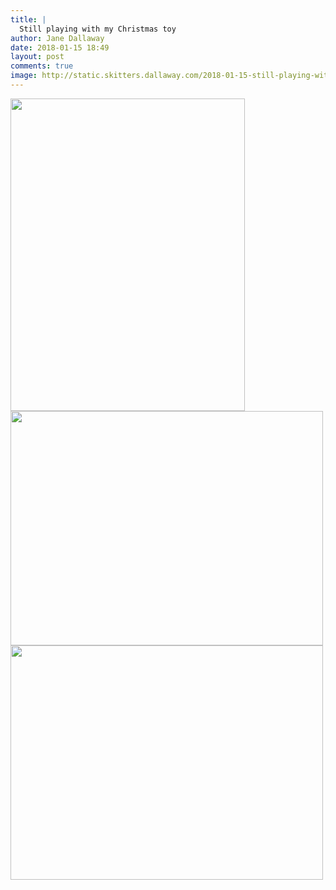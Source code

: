 ```yaml
---
title: |
  Still playing with my Christmas toy
author: Jane Dallaway
date: 2018-01-15 18:49
layout: post
comments: true
image: http://static.skitters.dallaway.com/2018-01-15-still-playing-with-my-christmas-toy-thumb-1-IMG-9427.JPG
---
```


<div>
        <a href="http://static.skitters.dallaway.com/2018-01-15-still-playing-with-my-christmas-toy-fullsize-1-IMG-9427.JPG">
          <img src="http://static.skitters.dallaway.com/2018-01-15-still-playing-with-my-christmas-toy-thumb-1-IMG-9427.JPG" width="375" height="500"/>
        </a>
      </div><div>
        <a href="http://static.skitters.dallaway.com/2018-01-15-still-playing-with-my-christmas-toy-fullsize-2-IMG-9435.JPG">
          <img src="http://static.skitters.dallaway.com/2018-01-15-still-playing-with-my-christmas-toy-thumb-2-IMG-9435.JPG" width="500" height="375"/>
        </a>
      </div><div>
        <a href="http://static.skitters.dallaway.com/2018-01-15-still-playing-with-my-christmas-toy-fullsize-3-IMG-9441.JPG">
          <img src="http://static.skitters.dallaway.com/2018-01-15-still-playing-with-my-christmas-toy-thumb-3-IMG-9441.JPG" width="500" height="375"/>
        </a>
      </div>


   
      